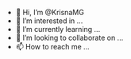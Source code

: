 - 👋 Hi, I’m @KrisnaMG
- 👀 I’m interested in ...
- 🌱 I’m currently learning ...
- 💞️ I’m looking to collaborate on ...
- 📫 How to reach me ...

<!---
KrisnaMG/KrisnaMG is a ✨ special ✨ repository because its `README.md` (this file) appears on your GitHub profile.
You can click the Preview link to take a look at your changes.
--->
